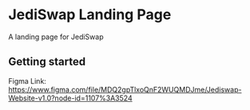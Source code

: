 # JediSwap Landing Page

A landing page for JediSwap

## Getting started

Figma Link: https://www.figma.com/file/MDQ2gpTlxoQnF2WUQMDJme/Jediswap-Website-v1.0?node-id=1107%3A3524
